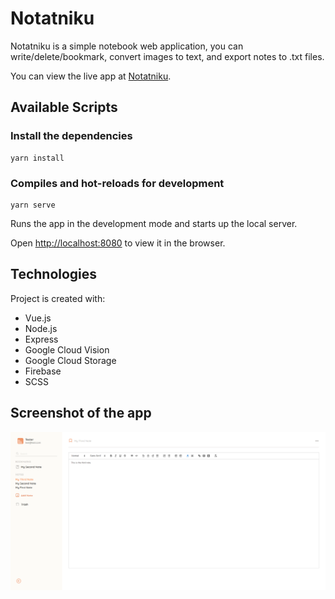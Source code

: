 # Notatniku

Notatniku is a simple notebook web application, you can write/delete/bookmark, convert images to text, and export notes to .txt files.

You can view the live app at [Notatniku](https://notatniku.web.app).

## Available Scripts

### Install the dependencies
```
yarn install
```

### Compiles and hot-reloads for development
```
yarn serve
```

Runs the app in the development mode and starts up the local server.

Open [http://localhost:8080](http://localhost:8080) to view it in the browser.

## Technologies
Project is created with:
* Vue.js
* Node.js
* Express
* Google Cloud Vision
* Google Cloud Storage
* Firebase
* SCSS

## Screenshot of the app
![Main Screen](./Notatniku_Preview.png)